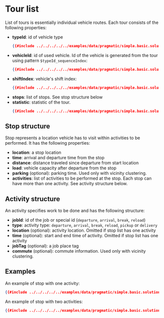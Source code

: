 # Tour list

List of tours is essentially individual vehicle routes. Each tour consists of the following properties:

* **typeId**: id of vehicle type
    ```json
    {{#include ../../../../../examples/data/pragmatic/simple.basic.solution.json:16}}
    ```
* **vehicleId**: id of used vehicle. Id of the vehicle is generated from the tour using pattern `$typeId_sequenceIndex`:
    ```json
    {{#include ../../../../../examples/data/pragmatic/simple.basic.solution.json:15}}
    ```
* **shiftIndex**: vehicle's shift index:
    ```json
    {{#include ../../../../../examples/data/pragmatic/simple.basic.solution.json:17}}
    ```
* **stops**: list of stops. See stop structure below
* **statistic**: statistic of the tour.
    ```json
    {{#include ../../../../../examples/data/pragmatic/simple.basic.solution.json:142:152}}
    ```

## Stop structure

Stop represents a location vehicle has to visit within activities to be performed. It has the following properties:

* **location**: a stop location
* **time**: arrival and departure time from the stop
* **distance**: distance traveled since departure from start location
* **load**: vehicle capacity after departure from the stop
* **parking** (optional): parking time. Used only with vicinity clustering.
* **activities**: list of activities to be performed at the stop. Each stop can have more than one activity.
    See activity structure below.

## Activity structure

An activity specifies work to be done and has the following structure:

* **jobId**: id of the job or special id (`departure`, `arrival`, `break`, `reload`)
* **type**:  activity type: `departure`, `arrival`, `break`, `reload`, `pickup` or `delivery`
* **location** (optional): activity location. Omitted if stop list has one activity
* **time** (optional): start and end time of activity. Omitted if stop list has one activity
* **jobTag** (optional): a job place tag
* **commute** (optional): commute information. Used only with vicinity clustering.

## Examples

An example of stop with one activity:
```json
{{#include ../../../../../examples/data/pragmatic/simple.basic.solution.json:19:38}}
```

An example of stop with two activities:
```json
{{#include ../../../../../examples/data/pragmatic/simple.basic.solution.json:59:99}}
```
